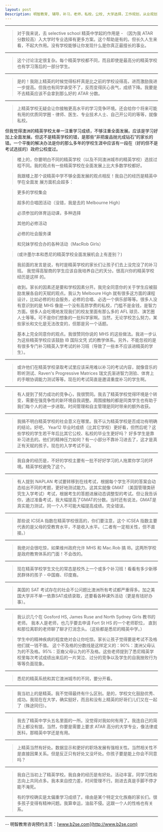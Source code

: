```yaml
---
layout: post
Description: 明智教育, 辅导，补习，老师，私校，公校, 大学选择，工作规划，从业规划，天才儿童是浮云，澳洲学生挫折教育，儿童空间推理，空间理解能力， Universities Selection, Career Education, Career Advisors, Guidance, Private Schools, Selective Schools, Writing tutoring, Interviews tutoring, Resume Writing, Spatial skills, Failures help gifted children
---
```


---



>对于我来说，去 selective school 精英中学起的作用是 - （因为我 ATAR 分数较高）入大学时专业选择有更多方案。这个帮助是有的。但长久人生来看，不起大作用。没有学校能够让你发现什么是你真正最擅长的事业。

-------------------


>这个讨论注定很复杂。每个精英学校都不同，而且即使是最高分的精英学校也有学习落后的一部分学生。


--------

>是的！我刚上精英的时候觉得标杆真是比之前的学校设得高，进而激励我进一步提高。但我也有同学承受不了，反而变得灰心丧气，成绩下降。我要是不去精英应该不会拿到那么好的 ATAR 分数。


-----------

>上精英学校无疑会让你接触更高水平的学习竞争环境。还会给你个将来可能有用的优质同学圈 - 律师、医生、专业技术人士、自己开公司的等等，就像私校。
>
但我觉得澳洲的精英学校太单一注重学习成绩，不够注重全面发展。应该是学习好加上全面发展。但这不是精英学校的错，是那些“非把废品抛光成钻石”的家长的错。一个平衡的解决办法是你的那么多年的学校生涯中应该有一段在（好的但不是考试选拔的）政府公校度过。

>楼上的，你要明白不同的精英学校（以及不同澳洲城市的精英学校）选拔过程不同。我的观点有一些精英学校在全面发展上比大多数学校都好。

>我跟楼上那个说精英中学不够全面发展的观点相反！我自己的经历是精英中学在全面发	展方面机会超多：

>更多的学校集会
>
>超多的合唱团活动（没错，我是去的 Melbourne High）
>
>必须参加的体育运动课，多种选择
>
>其他的必修活动
>
>必修的社会服务课
>
>和兄妹学校合办的各种活动（MacRob Girls）

>(或许墨尔本和悉尼的精英学校全面发展机会上有差别？)

>我前面的发言是说，有时是精英学校的家长们让孩子们去上没完没了的补习班。		我觉得高智商的学生应该自我培养自己的天分。很高兴你的精英学校经历是这样		的。

>收到。家长的因素还是要和学校因素分开。我完全同意你的关于学生应被鼓励发展各自的天赋的观点。我认为 Melboure High 就有很多这方面的课程设计，比如必修的社会服务，必修的合唱、必选一个俱乐部等等。很多人没有意识到的是 MHS 像是一个没有高昂学费的私校，门槛不是金钱，是智力方面。很多人会吃境地发现我们的校友里面有那么多的 AFL 球员、演艺圈人士等等。可不是你们想象的一批科学家啊。当然，无论学校怎么努力，某些家长和文化是无法改变的，但那是另一个话题。


>基本上完全同意你的观点。我很赞同你说的 MHS 的这些做法。我进一步认为这些精英学校应该鼓励 IB 国际文凭 式的教学体系。另外，不能忽视的是有很多专门补习精英入学考试的补习班（导致了一些本不应该进精英的学生）。



-------------


>或许他们在精英学校录取考试里应该采用难以补习的考试内容，就像音乐的聆听测试、Raven's Progressive Matrices 瑞文氏渐进智力测验、体育上的手眼协调能力测试等等。现在的考试简直是邀请重度补习的学生啊。

-----------


>有人提到了努力成功的竞争心，我很赞同。我去了精英学校觉得环境是个转变，需要在强竞争性的新环境自我调整。周围接触的都是同类学生也有助于我们每个人的进一步进取。时间管理和自主管理是同时带来的额外收获。

-------------


>我搞不明白精英学校的社会意义在哪里。我不认为精英学校是否成功有明确的结论。好吧， Year12 毕业时成绩（比其它学校）更好看，但然后呢？这些学校的学生若干年后比其它公校、私校的毕业生更好吗？
好多学生是靠补习进去的。他们的精神压力如何？有一小部分不靠补习进去了，这才是真正有天赋的孩子。现在的入学考试不妥。

---------------

>我自身的经历是，不好的学校主要有一批不好好学习的人拖累你学习的环境。精英学校避免了这个。

------------------



>有人提到 NAPLAN 考试要转移到在线考试，根据每个学生不同的答案会动态给出不同的考题，更好地测试能力。这其实就像 GMAT （美国管理类研究生入学考试）考试，根据考生的答题进展动态调整型的考试。但让我告诉你，通过准备考试，我大幅提高了GMAT的分数。当时还有说法，GMAT是真实能力测试，同一个人不可能大幅提高成绩。完全错误。

-----------------

>那些说 ICSEA 指数在精英学校很高的，你们要注意，这个 ICSEA 指数主要代表的是父母的受教育水平，不是收入水平。（二者有一定相关性，但不直接。）

--------------


>我绝对会很吃惊，如果维州政府允许 MHS 和 Mac.Rob 搞 IB。这两所学校是政府教育体系的门面！不会改的。


---------------

>现在精英学校学生文化的常态是校外上一个或多个补习班！看看有多少新移民群体的孩子 - 中国裔、印度裔。

-----------------


>美国的 SAT 考试存在的社会不公问题比澳洲所有考试都严重得多。加之美国大学并不单一依靠SAT成绩录取，还要看各种课外活动（更是有钱好办事）。

---------------

>我认识几个在 Gosford HS, James Ruse and North Sydney Girls 教书的老师。 我本人是老师，也几乎要去申请 Fort St HS 的一个老师职位， 直到和那位离职的老师聊了聊才打消念头。（这些都是悉尼的精英中学。）

>学生中的精神疾病的程度绝对会让你吃惊。家长让孩子觉得要是考试不及格他们就一钱不值。 这个不及格的分数线是这样定义的：90%：澳洲父母认为的不及格。95%：亚裔父母认为的不及格。这些老师提到了悉尼精英学校里每次考试成绩出来后的一片哭泣、过分的竞争以及学生的自我挫败行为等等负面现象。





------------------


>悉尼的精英系统和其它澳洲城市的不同，要分开看。

------
>我当初上的是精英。我不觉得最终有什么区别。是的，学校文化鼓励优秀、成功。我现在在大学，确实挺好，而且和没有上精英的好哥们儿们又在一起了（殊途同归）。

---------
>
>我去了精英中学头五名里面的一所。没觉得对我如何有用了。我连自己的简历上都没有提。当然，你要是需要上要求 ATAR 高分的大学专业，像法律或医科，那精英中学还是有用。

----------

>上精英当然有好处。数据显示和更好的职场发展有强相关性。当然相关性不是直接因果关系。但是反正只有好处又没坏处。你孩子要是能上你会不同意吗？

----------

>我自己当初上了精英学校。我自身的经历是有好处。活动丰富，同学习性和志向上共同点多。我本来自控力差，时间管理不行。刚进去真是手脚不停才能不淹死。
>
>有的学校确实是太偏重学习成绩了。缘由是某个特定文化族裔的家长们。很多孩子变得有精神问题。我算幸运，油盐不侵。这跟一个人的性格也有关系。



	
--------
-- 明智教育咨询预约主页：[www.b2se.com](http://www.b2se.com)

